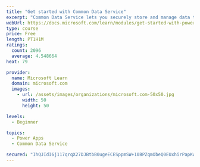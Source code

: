 ```yaml
---
title: "Get started with Common Data Service"
excerpt: "Common Data Service lets you securely store and manage data that's used by business applications. Standard and custom entities within Common Data Service provide a secure and cloud-based storage option for your data."
webUrl: https://docs.microsoft.com/learn/modules/get-started-with-powerapps-common-data-service/
type: course
price: Free
length: PT1H1M
ratings:
  count: 2096
  average: 4.548664
heat: 79

provider:
  name: Microsoft Learn
  domain: microsoft.com
  images:
    - url: /assets/images/organizations/microsoft.com-50x50.jpg
      width: 50
      height: 50

levels:
  - Beginner

topics:
  - Power Apps
  - Common Data Service

secured: "IhQJIdI6j117qrqX27DJBtbB0ugeECESppmSW+10BPZqmObeQ0EUxhirPapKwnOPRKx37F8ofL1sRe7VrsupfKQ3Mx00IC1p9c5Yy/YotUBkgp7wG8zpVVGIwECjX5uLSXhGTjJMOH9s3NmgNB/M6sbzC+edJdXe2ztQmsjRp74PolrJHLiTR5Te3J48dp67A6QwhXD+kpdoCuaewO0wfgEDb7h2oeFGwC8/pMPhDQgZ88xWxVsqNmbb03OA4nGZV/GGaptsQEOZ6O4UfWetgE3wk6HHqpffoAOukXIL6HrqdIaNJ1OGvOmS5Mgs4qAJ9MMwZDxLcLIVlKuLm+mAsG3/wmXRvDWxPjKEOjH5rnpUAPcIXRHqMsi2/Wl+opo31OMKKFrL/I5VfvJg+m8iIaVKapwjtiUazOzQ7nL/gd8=;exnxcdDcyXFVGZtVPm+mWw=="
---
```


